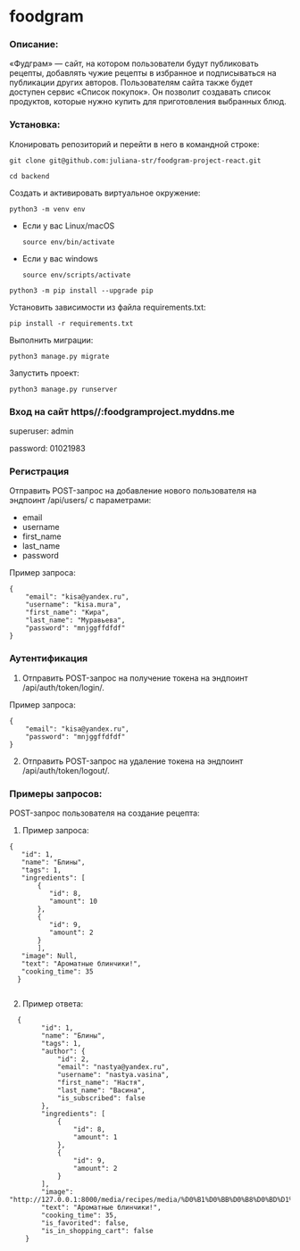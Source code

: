 # foodgram

### Описание:

«Фудграм» — сайт, на котором пользователи будут публиковать рецепты,
добавлять чужие рецепты в избранное и подписываться на публикации других
авторов. Пользователям сайта также будет доступен сервис «Список покупок». 
Он позволит создавать список продуктов, которые нужно купить для приготовления
выбранных блюд.

### Установка:

Клонировать репозиторий и перейти в него в командной строке:

```
git clone git@github.com:juliana-str/foodgram-project-react.git
```

```
cd backend
```

Cоздать и активировать виртуальное окружение:

```
python3 -m venv env
```

* Если у вас Linux/macOS

    ```
    source env/bin/activate
    ```

* Если у вас windows

    ```
    source env/scripts/activate
    ```

```
python3 -m pip install --upgrade pip
```

Установить зависимости из файла requirements.txt:

```
pip install -r requirements.txt
```

Выполнить миграции:

```
python3 manage.py migrate
```

Запустить проект:

```
python3 manage.py runserver
```

### Вход на сайт https//:foodgramproject.myddns.me

superuser: admin

password: 01021983

### Регистрация

Отправить POST-запрос на добавление нового пользователя на эндпоинт /api/users/
с параметрами:
 - email
 - username
 - first_name
 - last_name
 - password

Пример запроса: 

```
{
    "email": "kisa@yandex.ru",
    "username": "kisa.mura",
    "first_name": "Кира",
    "last_name": "Муравьева",
    "password": "mnjggffdfdf"
}
```
### Аутентификация 

1. Отправить POST-запрос на получение токена на эндпоинт /api/auth/token/login/.

Пример запроса: 

```
{
    "email": "kisa@yandex.ru",
    "password": "mnjggffdfdf"
}
```

2. Отправить POST-запрос на удаление токена на эндпоинт /api/auth/token/logout/.


### Примеры запросов:

POST-запрос пользователя на создание рецепта:

1. Пример запроса: 

```
{
   "id": 1,
   "name": "Блины",
   "tags": 1,
   "ingredients": [
       {
          "id": 8,
          "amount": 10
       },
       {
          "id": 9,      
          "amount": 2      
       }
       ],
   "image": Null,     
   "text": "Ароматные блинчики!",     
   "cooking_time": 35     
  }
  
 ```       

2. Пример ответа:

```
  {
        "id": 1,
        "name": "Блины",
        "tags": 1,
        "author": {
            "id": 2,
            "email": "nastya@yandex.ru",
            "username": "nastya.vasina",
            "first_name": "Настя",
            "last_name": "Васина",
            "is_subscribed": false
        },
        "ingredients": [
            {
                "id": 8,
                "amount": 1
            },
            {
                "id": 9,
                "amount": 2
            }
        ],
        "image": "http://127.0.0.1:8000/media/recipes/media/%D0%B1%D0%BB%D0%B8%D0%BD%D1%8B_GjtOUPa.jpg",
        "text": "Ароматные блинчики!",
        "cooking_time": 35,
        "is_favorited": false,
        "is_in_shopping_cart": false
    }
```
